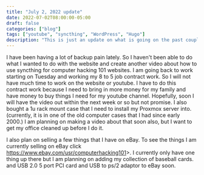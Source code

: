 ```yaml
---
title: "July 2, 2022 update" 
date: 2022-07-02T08:00:00-05:00
draft: false
categories: ["blog"]
tags: ["youtube", "syncthing", "WordPress", "Hugo"]
description: "This is just an update on what is going on the past couple of weeks."
---
```




I have been having a lot of backup pain lately.  So I haven't been able to do what I wanted to do with the website and create another video about how to use syncthing for computer hacking 101 websites.  I am going back to work starting on Tuesday and working my 8 to 5 job contract work.  So I will not have much time to work on the website or youtube.  I have to do this contract work because I need to bring in more money for my family and have money to buy things I need for my youtube channel. Hopefully, soon I will have the video out within the next week or so but not promise.  I also bought a 1u rack mount case that I need to install my Proxmox server into. (currently, it is in one of the old computer cases that I had since early 2000.)   I am planning on making a video about that soon also, but I want to get my office cleaned up before I do it.

I also plan on selling a few things that I have on eBay. To see the things I am currently selling on eBay click <https://www.ebay.com/usr/computerhacking101>>.  I currently only have one thing up there but I am planning on adding my collection of baseball cards. and USB 2.0 5 port PCI card and USB to ps/2 adaptor to eBay soon.
